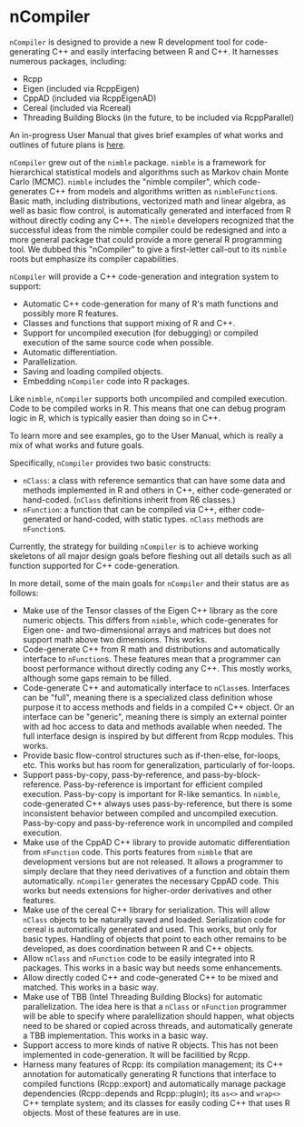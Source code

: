 # nCompiler

`nCompiler` is designed to provide a new R development tool for code-generating C++ and easily interfacing between R and C++.  It harnesses numerous packages, including:

- Rcpp
- Eigen (included via RcppEigen)
- CppAD (included via RcppEigenAD)
- Cereal (included via Rcereal)
- Threading Building Blocks (in the future, to be included via RcppParallel)

An in-progress User Manual that gives brief examples of what works and outlines of future plans is [here](https://htmlpreview.github.io/?https://raw.githubusercontent.com/nimble-dev/nCompiler/master/UserManual/_site/index.html).

`nCompiler` grew out of the `nimble` package.  `nimble` is a framework for hierarchical statistical models and algorithms such as Markov chain Monte Carlo (MCMC).   `nimble` includes the "nimble compiler", which code-generates C++ from models and algorithms written as `nimbleFunction`s.   Basic math, including distributions, vectorized math and linear algebra, as well as basic flow control, is automatically generated and interfaced from R without directly coding any C++.  The `nimble` developers recognized that the successful ideas from the nimble compiler could be redesigned and into a more general package that could provide a more general R programming tool.  We dubbed this "nCompiler" to give a first-letter call-out to its `nimble` roots but emphasize its compiler capabilities.

`nCompiler` will provide a C++ code-generation and integration system to support:
- Automatic C++ code-generation for many of R's math functions and possibly more R features.
- Classes and functions that support mixing of R and C++.
- Support for uncompiled execution (for debugging) or compiled execution of the same source code when possible.
- Automatic differentiation.
- Parallelization.
- Saving and loading compiled objects.
- Embedding `nCompiler` code into R packages.

Like `nimble`, `nCompiler` supports both uncompiled and compiled execution.  Code to be compiled works in R.  This means that one can debug program logic in R, which is typically easier than doing so in C++.

To learn more and see examples, go to the User Manual, which is really a mix of what works and future goals.

Specifically, `nCompiler` provides two basic constructs:

- `nClass`: a class with reference semantics that can have some data and methods implemented in R and others in C++, either code-generated or hand-coded.  (`nClass` definitions inherit from R6 classes.)
- `nFunction`: a function that can be compiled via C++, either code-generated or hand-coded, with static types.  `nClass` methods are `nFunction`s.

Currently, the strategy for building `nCompiler` is to achieve working skeletons of all major design goals before fleshing out all details such as all function supported for C++ code-generation.

In more detail, some of the main goals for `nCompiler` and their status are as follows:

- Make use of the Tensor classes of the Eigen C++ library as the core numeric objects.  This differs from `nimble`, which code-generates for Eigen one- and two-dimensional arrays and matrices but does not support math above two dimensions. This works.  
- Code-generate C++ from R math and distributions and automatically interface to `nFunction`s.  These features mean that a programmer can boost performance without directly coding any C++.  This mostly works, although some gaps remain to be filled.
- Code-generate C++ and automatically interface to `nClass`es.  Interfaces can be "full", meaning there is a specialized class definition whose purpose it to access methods and fields in a compiled C++ object.  Or an interface can be "generic", meaning there is simply an external pointer with ad hoc access to data and methods available when needed.  The full interface design is inspired by but different from Rcpp modules. This works.
- Provide basic flow-control structures such as if-then-else, for-loops, etc.  This works but has room for generalization, particularly of for-loops.
- Support pass-by-copy, pass-by-reference, and pass-by-block-reference.  Pass-by-reference is important for efficient compiled execution.  Pass-by-copy is important for R-like semantics.  In `nimble`, code-generated C++ always uses pass-by-reference, but there is some inconsistent behavior between compiled and uncompiled execution.  Pass-by-copy and pass-by-reference work in uncompiled and compiled execution.
- Make use of the CppAD C++ library to provide automatic differentiation from `nFunction` code.   This ports features from `nimble` that are development versions but are not released.  It allows a programmer to simply declare that they need derivatives of a function and obtain them automatically.  `nCompiler` generates the necessary CppAD code.   This works but needs extensions for higher-order derivatives and other features.
- Make use of the cereal C++ library for serialization.  This will allow `nClass` objects to be naturally saved and loaded.    Serialization code for cereal is automatically generated and used.   This works, but only for basic types.  Handling of objects that point to each other remains to be developed, as does coordination between R and C++ objects.
- Allow `nClass` and `nFunction` code to be easily integrated into R packages.  This works in a basic way but needs some enhancements.
- Allow directly coded C++ and code-generated C++ to be mixed and matched.  This works in a basic way.
- Make use of TBB (Intel Threading Building Blocks) for automatic parallelization.  The idea here is that a `nClass` or `nFunction` programmer will be able to specify where paralellization should happen, what objects need to be shared or copied across threads, and automatically generate a TBB implementation.  This works in a basic way.
- Support access to more kinds of native R objects.  This has not been implemented in code-generation.  It will be facilitied by Rcpp.
- Harness many features of Rcpp:  its compilation management; its C++ annotation for automatically generating R  functions that interface to compiled functions (Rcpp::export) and automatically manage package dependencies (Rcpp::depends and Rcpp::plugin); its `as<>` and `wrap<>` C++ template system; and its classes for easily coding C++ that uses R objects.  Most of these features are in use.
